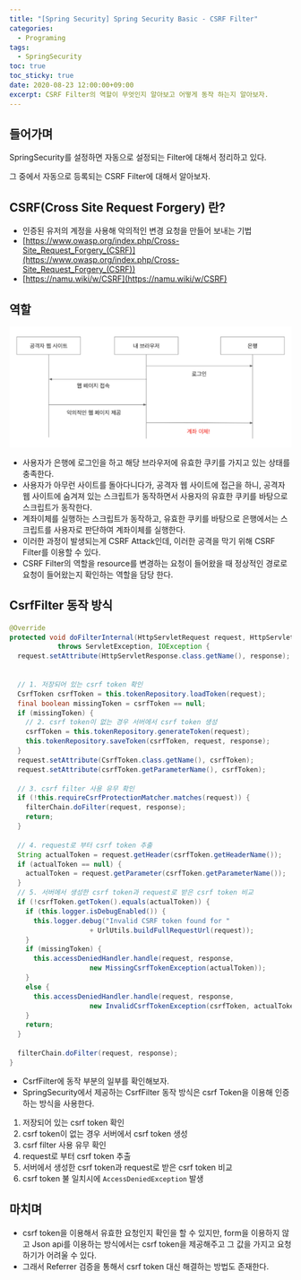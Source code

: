 ```yaml
---
title: "[Spring Security] Spring Security Basic - CSRF Filter" 
categories:
  - Programing
tags:
  - SpringSecurity
toc: true
toc_sticky: true
date: 2020-08-23 12:00:00+09:00
excerpt: CSRF Filter의 역할이 무엇인지 알아보고 어떻게 동작 하는지 알아보자.
---
```


## 들어가며
SpringSecurity를 설정하면 자동으로 설정되는 Filter에 대해서 정리하고 있다.

그 중에서 자동으로 등록되는 CSRF Filter에 대해서 알아보자.

## CSRF(Cross Site Request Forgery) 란?
- 인증된 유저의 계정을 사용해 악의적인 변경 요청을 만들어 보내는 기법
- [https://www.owasp.org/index.php/Cross-Site_Request_Forgery_(CSRF)](https://www.owasp.org/index.php/Cross-Site_Request_Forgery_(CSRF))
- [https://namu.wiki/w/CSRF](https://namu.wiki/w/CSRF)

## 역할

![csrf-attack](/assets/images/spring-security/csrf-attack.png)

- 사용자가 은행에 로그인을 하고 해당 브라우저에 유효한 쿠키를 가지고 있는 상태를 충족한다.
- 사용자가 아무런 사이트를 돌아다니다가, 공격자 웹 사이트에 접근을 하니, 공격자 웹 사이트에 숨겨져 있는 스크립트가 동작하면서
사용자의 유효한 쿠키를 바탕으로 스크립트가 동작한다.
- 계좌이체를 실행하는 스크립트가 동작하고, 유효한 쿠키를 바탕으로 은행에서는 스크립트를 사용자로 판단하여 계좌이체를 실행한다.
- 이러한 과정이 발생되는게 CSRF Attack인데, 이러한 공격을 막기 위해 CSRF Filter를 이용할 수 있다. 
- CSRF Filter의 역할을 resource를 변경하는 요청이 들어왔을 때 정상적인 경로로 요청이 들어왔는지 확인하는 역할을 담당 한다.  

## CsrfFilter 동작 방식

```java
@Override
protected void doFilterInternal(HttpServletRequest request, HttpServletResponse response, FilterChain filterChain)
			throws ServletException, IOException {
  request.setAttribute(HttpServletResponse.class.getName(), response);


  // 1. 저장되어 있는 csrf token 확인
  CsrfToken csrfToken = this.tokenRepository.loadToken(request);
  final boolean missingToken = csrfToken == null;
  if (missingToken) {
    // 2. csrf token이 없는 경우 서버에서 csrf token 생성
    csrfToken = this.tokenRepository.generateToken(request);
    this.tokenRepository.saveToken(csrfToken, request, response);
  }
  request.setAttribute(CsrfToken.class.getName(), csrfToken);
  request.setAttribute(csrfToken.getParameterName(), csrfToken);

  // 3. csrf filter 사용 유무 확인
  if (!this.requireCsrfProtectionMatcher.matches(request)) {
    filterChain.doFilter(request, response);
    return;
  }
 
  // 4. request로 부터 csrf token 추출
  String actualToken = request.getHeader(csrfToken.getHeaderName());
  if (actualToken == null) {
    actualToken = request.getParameter(csrfToken.getParameterName());
  }
  // 5. 서버에서 생성한 csrf token과 request로 받은 csrf token 비교
  if (!csrfToken.getToken().equals(actualToken)) {
    if (this.logger.isDebugEnabled()) {
      this.logger.debug("Invalid CSRF token found for "
					+ UrlUtils.buildFullRequestUrl(request));
    }
    if (missingToken) {
      this.accessDeniedHandler.handle(request, response,
					new MissingCsrfTokenException(actualToken));
    }
    else {
      this.accessDeniedHandler.handle(request, response,
					new InvalidCsrfTokenException(csrfToken, actualToken));
    }
    return;
  }

  filterChain.doFilter(request, response);
}
``` 

- CsrfFilter에 동작 부분의 일부를 확인해보자.
- SpringSecurity에서 제공하는 CsrfFilter 동작 방식은 csrf Token을 이용해 인증하는 방식을 사용한다.

1. 저장되어 있는 csrf token 확인
2. csrf token이 없는 경우 서버에서 csrf token 생성
3. csrf filter 사용 유무 확인
4. request로 부터 csrf token 추출
5. 서버에서 생성한 csrf token과 request로 받은 csrf token 비교
6. csrf token 불 일치시에 `AccessDeniedException` 발생


## 마치며
- csrf token을 이용해서 유효한 요청인지 확인을 할 수 있지만, form을 이용하지 않고 Json api를 이용하는 방식에서는
csrf token을 제공해주고 그 값을 가지고 요청하기가 어려울 수 있다.
- 그래서 Referrer 검증을 통해서 csrf token 대신 해결하는 방법도 존재한다.